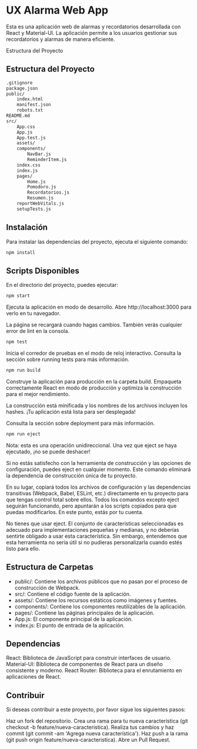 # UX Alarma Web App
Esta es una aplicación web de alarmas y recordatorios desarrollada con React y Material-UI. La aplicación permite a los usuarios gestionar sus recordatorios y alarmas de manera eficiente.

Estructura del Proyecto

## Estructura del Proyecto

``` bash
.gitignore
package.json
public/
    index.html
    manifest.json
    robots.txt
README.md
src/
    App.css
    App.js
    App.test.js
    assets/
    components/
        NavBar.js
        ReminderItem.js
    index.css
    index.js
    pages/
        Home.js
        Pomodoro.js
        Recordatorios.js
        Resumen.js
    reportWebVitals.js
    setupTests.js
```


## Instalación
Para instalar las dependencias del proyecto, ejecuta el siguiente comando:

```bash
npm install
```


## Scripts Disponibles
En el directorio del proyecto, puedes ejecutar:

```bash
npm start
```

Ejecuta la aplicación en modo de desarrollo.
Abre http://localhost:3000 para verlo en tu navegador.

La página se recargará cuando hagas cambios.
También verás cualquier error de lint en la consola.

```bash
npm test
```

Inicia el corredor de pruebas en el modo de reloj interactivo.
Consulta la sección sobre running tests para más información.

```bash
npm run build
```

Construye la aplicación para producción en la carpeta build.
Empaqueta correctamente React en modo de producción y optimiza la construcción para el mejor rendimiento.

La construcción está minificada y los nombres de los archivos incluyen los hashes.
¡Tu aplicación está lista para ser desplegada!

Consulta la sección sobre deployment para más información.

```bash
npm run eject
```

Nota: esta es una operación unidireccional. Una vez que eject se haya ejecutado, ¡no se puede deshacer!

Si no estás satisfecho con la herramienta de construcción y las opciones de configuración, puedes eject en cualquier momento. Este comando eliminará la dependencia de construcción única de tu proyecto.

En su lugar, copiará todos los archivos de configuración y las dependencias transitivas (Webpack, Babel, ESLint, etc.) directamente en tu proyecto para que tengas control total sobre ellos. Todos los comandos excepto eject seguirán funcionando, pero apuntarán a los scripts copiados para que puedas modificarlos. En este punto, estás por tu cuenta.

No tienes que usar eject. El conjunto de características seleccionadas es adecuado para implementaciones pequeñas y medianas, y no deberías sentirte obligado a usar esta característica. Sin embargo, entendemos que esta herramienta no sería útil si no pudieras personalizarla cuando estés listo para ello.

## Estructura de Carpetas

- public/: Contiene los archivos públicos que no pasan por el proceso de construcción de Webpack.
- src/: Contiene el código fuente de la aplicación.
- assets/: Contiene los recursos estáticos como imágenes y fuentes.
- components/: Contiene los componentes reutilizables de la aplicación.
- pages/: Contiene las páginas principales de la aplicación.
- App.js: El componente principal de la aplicación.
- index.js: El punto de entrada de la aplicación.

## Dependencias
React: Biblioteca de JavaScript para construir interfaces de usuario.
Material-UI: Biblioteca de componentes de React para un diseño consistente y moderno.
React Router: Biblioteca para el enrutamiento en aplicaciones de React.


## Contribuir
Si deseas contribuir a este proyecto, por favor sigue los siguientes pasos:

Haz un fork del repositorio.
Crea una rama para tu nueva característica (git checkout -b feature/nueva-caracteristica).
Realiza tus cambios y haz commit (git commit -am 'Agrega nueva característica').
Haz push a la rama (git push origin feature/nueva-caracteristica).
Abre un Pull Request.